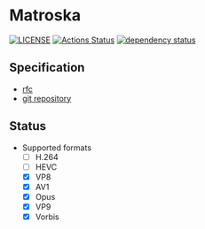 # Matroska

[![LICENSE](https://img.shields.io/badge/license-MIT-blue.svg)](LICENSE)
[![Actions Status](https://github.com/rust-av/matroska/workflows/matroska/badge.svg)](https://github.com/rust-av/matroska/actions)
[![dependency status](https://deps.rs/repo/github/rust-av/matroska/status.svg)](https://deps.rs/repo/github/rust-av/matroska)

## Specification
- [rfc](https://datatracker.ietf.org/doc/draft-ietf-cellar-matroska/)
- [git repository](https://github.com/ietf-wg-cellar/matroska-specification)

## Status
- Supported formats
    - [ ] H.264
    - [ ] HEVC
    - [x] VP8
    - [x] AV1
    - [x] Opus
    - [x] VP9
    - [x] Vorbis
